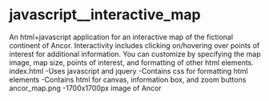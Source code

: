 # javascript__interactive_map
An html+javascript application for an interactive map of the fictional continent of Ancor. Interactivity includes clicking on/hovering over points of interest for additional information. You can customize by specifying the map image, map size, points of interest, and formatting of other html elements.
index.html
-Uses javascript and jquery
-Contains css for formatting html elements
-Contains html for canvas, information box, and zoom buttons
ancor_map.png
-1700x1700px image of Ancor
